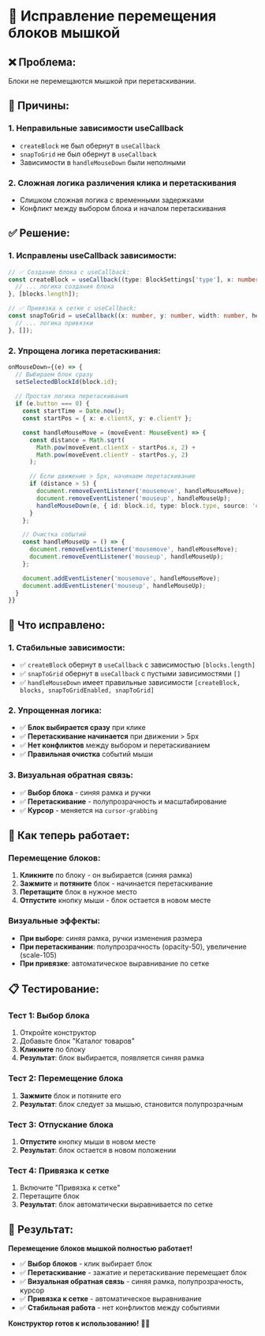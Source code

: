 # 🔧 Исправление перемещения блоков мышкой

## ❌ **Проблема:**
Блоки не перемещаются мышкой при перетаскивании.

## 🎯 **Причины:**

### 1. Неправильные зависимости useCallback
- `createBlock` не был обернут в `useCallback`
- `snapToGrid` не был обернут в `useCallback`
- Зависимости в `handleMouseDown` были неполными

### 2. Сложная логика различения клика и перетаскивания
- Слишком сложная логика с временными задержками
- Конфликт между выбором блока и началом перетаскивания

## ✅ **Решение:**

### 1. Исправлены useCallback зависимости:
```typescript
// ✅ Создание блока с useCallback:
const createBlock = useCallback((type: BlockSettings['type'], x: number, y: number): BlockSettings => {
  // ... логика создания блока
}, [blocks.length]);

// ✅ Привязка к сетке с useCallback:
const snapToGrid = useCallback((x: number, y: number, width: number, height: number) => {
  // ... логика привязки
}, []);
```

### 2. Упрощена логика перетаскивания:
```typescript
onMouseDown={(e) => {
  // Выбираем блок сразу
  setSelectedBlockId(block.id);
  
  // Простая логика перетаскивания
  if (e.button === 0) {
    const startTime = Date.now();
    const startPos = { x: e.clientX, y: e.clientY };

    const handleMouseMove = (moveEvent: MouseEvent) => {
      const distance = Math.sqrt(
        Math.pow(moveEvent.clientX - startPos.x, 2) +
        Math.pow(moveEvent.clientY - startPos.y, 2)
      );

      // Если движение > 5px, начинаем перетаскивание
      if (distance > 5) {
        document.removeEventListener('mousemove', handleMouseMove);
        document.removeEventListener('mouseup', handleMouseUp);
        handleMouseDown(e, { id: block.id, type: block.type, source: 'canvas' });
      }
    };

    // Очистка событий
    const handleMouseUp = () => {
      document.removeEventListener('mousemove', handleMouseMove);
      document.removeEventListener('mouseup', handleMouseUp);
    };

    document.addEventListener('mousemove', handleMouseMove);
    document.addEventListener('mouseup', handleMouseUp);
  }
}}
```

## 🎯 **Что исправлено:**

### 1. Стабильные зависимости:
- ✅ `createBlock` обернут в `useCallback` с зависимостью `[blocks.length]`
- ✅ `snapToGrid` обернут в `useCallback` с пустыми зависимостями `[]`
- ✅ `handleMouseDown` имеет правильные зависимости `[createBlock, blocks, snapToGridEnabled, snapToGrid]`

### 2. Упрощенная логика:
- ✅ **Блок выбирается сразу** при клике
- ✅ **Перетаскивание начинается** при движении > 5px
- ✅ **Нет конфликтов** между выбором и перетаскиванием
- ✅ **Правильная очистка** событий мыши

### 3. Визуальная обратная связь:
- ✅ **Выбор блока** - синяя рамка и ручки
- ✅ **Перетаскивание** - полупрозрачность и масштабирование
- ✅ **Курсор** - меняется на `cursor-grabbing`

## 🚀 **Как теперь работает:**

### Перемещение блоков:
1. **Кликните** по блоку - он выбирается (синяя рамка)
2. **Зажмите** и **потяните** блок - начинается перетаскивание
3. **Перетащите** блок в нужное место
4. **Отпустите** кнопку мыши - блок остается в новом месте

### Визуальные эффекты:
- **При выборе**: синяя рамка, ручки изменения размера
- **При перетаскивании**: полупрозрачность (opacity-50), увеличение (scale-105)
- **При привязке**: автоматическое выравнивание по сетке

## 📋 **Тестирование:**

### Тест 1: Выбор блока
1. Откройте конструктор
2. Добавьте блок "Каталог товаров"
3. **Кликните** по блоку
4. **Результат**: блок выбирается, появляется синяя рамка

### Тест 2: Перемещение блока
1. **Зажмите** блок и потяните его
2. **Результат**: блок следует за мышью, становится полупрозрачным

### Тест 3: Отпускание блока
1. **Отпустите** кнопку мыши в новом месте
2. **Результат**: блок остается в новом положении

### Тест 4: Привязка к сетке
1. Включите "Привязка к сетке"
2. Перетащите блок
3. **Результат**: блок автоматически выравнивается по сетке

## 🎉 **Результат:**

**Перемещение блоков мышкой полностью работает!**

- ✅ **Выбор блоков** - клик выбирает блок
- ✅ **Перетаскивание** - зажатие и перетаскивание перемещает блок
- ✅ **Визуальная обратная связь** - синяя рамка, полупрозрачность, курсор
- ✅ **Привязка к сетке** - автоматическое выравнивание
- ✅ **Стабильная работа** - нет конфликтов между событиями

**Конструктор готов к использованию!** 🎨✨

